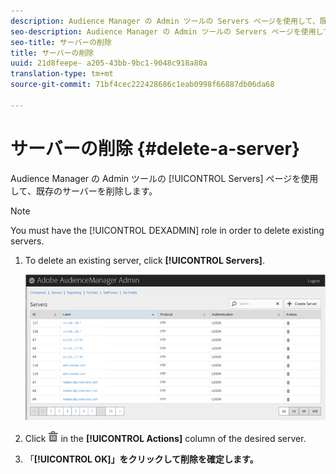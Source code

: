 ```yaml
---
description: Audience Manager の Admin ツールの Servers ページを使用して、既存のサーバーを削除します。
seo-description: Audience Manager の Admin ツールの Servers ページを使用して、既存のサーバーを削除します。
seo-title: サーバーの削除
title: サーバーの削除
uuid: 21d8feepe- a205-43bb-9bc1-9048c918a80a
translation-type: tm+mt
source-git-commit: 71bf4cec222428686c1eab0998f66887db06da68

---
```



# サーバーの削除 {#delete-a-server}

Audience Manager の Admin ツールの [!UICONTROL Servers] ページを使用して、既存のサーバーを削除します。

<!-- t_delete_server.xml -->

>[!NOTE]
>
>You must have the [!UICONTROL DEXADMIN] role in order to delete existing servers.

1. To delete an existing server, click **[!UICONTROL Servers]**.

   ![手順の結果](assets/servers.png)

1. Click  ![](assets/icon_delete.png) in the **[!UICONTROL Actions]** column of the desired server.
1. 「**[!UICONTROL OK]」をクリックして削除を確定します。**
